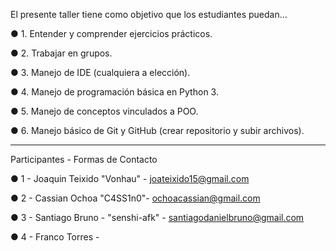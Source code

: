 El presente taller tiene como objetivo que los estudiantes puedan...

 ● 1. Entender y comprender ejercicios prácticos.
 
 ● 2. Trabajar en grupos.
 
 ● 3. Manejo de IDE (cualquiera a elección).
 
 ● 4. Manejo de programación básica en Python 3.
 
 ● 5. Manejo de conceptos vinculados a POO.
 
 ● 6. Manejo básico de Git y GitHub (crear repositorio y subir archivos).

- - - - - -

Participantes - Formas de Contacto

 ● 1 - Joaquin Teixido "Vonhau" - joateixido15@gmail.com

 ● 2 - Cassian Ochoa "C4SS1n0"- ochoacassian@gmail.com 

 ● 3 - Santiago Bruno - "senshi-afk" - santiagodanielbruno@gmail.com

 ● 4 - Franco Torres -
